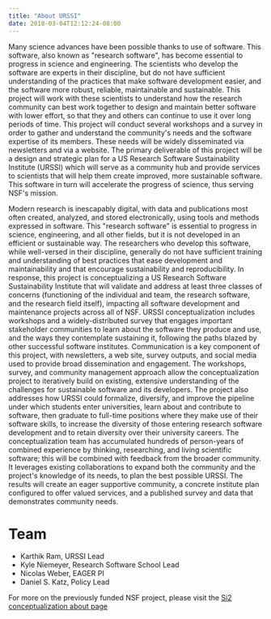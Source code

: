 ```yaml
---
title: "About URSSI"
date: 2018-03-04T12:12:24-08:00
---
```


Many science advances have been possible thanks to use of software. This software, also known as "research software", has become essential to progress in science and engineering. The scientists who develop the software are experts in their discipline, but do not have sufficient understanding of the practices that make software development easier, and the software more robust, reliable, maintainable and sustainable. This project will work with these scientists to understand how the research community can best work together to design and maintain better software with lower effort, so that they and others can continue to use it over long periods of time. This project will conduct several workshops and a survey in order to gather and understand the community's needs and the software expertise of its members. These needs will be widely disseminated via newsletters and via a website. The primary deliverable of this project will be a design and strategic plan for a US Research Software Sustainability Institute (URSSI) which will serve as a community hub and provide services to scientists that will help them create improved, more sustainable software. This software in turn will accelerate the progress of science, thus serving NSF's mission.

Modern research is inescapably digital, with data and publications most often created, analyzed, and stored electronically, using tools and methods expressed in software. This "research software" is essential to progress in science, engineering, and all other fields, but it is not developed in an efficient or sustainable way. The researchers who develop this software, while well-versed in their discipline, generally do not have sufficient training and understanding of best practices that ease development and maintainability and that encourage sustainability and reproducibility. In response, this project is conceptualizing a US Research Software Sustainability Institute that will validate and address at least three classes of concerns (functioning of the individual and team, the research software, and the research field itself), impacting all software development and maintenance projects across all of NSF. URSSI conceptualization includes workshops and a widely-distributed survey that engages important stakeholder communities to learn about the software they produce and use, and the ways they contemplate sustaining it, following the paths blazed by other successful software institutes. Communication is a key component of this project, with newsletters, a web site, survey outputs, and social media used to provide broad dissemination and engagement. The workshops, survey, and community management approach allow the conceptualization project to iteratively build on existing, extensive understanding of the challenges for sustainable software and its developers. The project also addresses how URSSI could formalize, diversify, and improve the pipeline under which students enter universities, learn about and contribute to software, then graduate to full-time positions where they make use of their software skills, to increase the diversity of those entering research software development and to retain diversity over their university careers. The conceptualization team has accumulated hundreds of person-years of combined experience by thinking, researching, and living scientific software; this will be combined with feedback from the broader community. It leverages existing collaborations to expand both the community and the project's knowledge of its needs, to plan the best possible URSSI. The results will create an eager supportive community, a concrete institute plan configured to offer valued services, and a published survey and data that demonstrates community needs.

 
# Team

- Karthik Ram, URSSI Lead 
- Kyle Niemeyer, Research Software School Lead
- Nicolas Weber, EAGER PI
- Daniel S. Katz, Policy Lead

For more on the previously funded NSF project, please visit the <a href="http://urssi.us/about-si2/">Si2 conceptualization about page</a>




